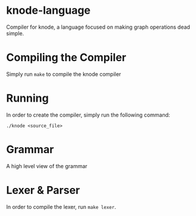 knode-language
==============
Compiler for knode, a language focused on making graph operations dead simple.

Compiling the Compiler
======================
Simply run `make` to compile the knode compiler

Running
=======
In order to create the compiler, simply run the following command:

    ./knode <source_file>

Grammar
=======
A high level view of the grammar

Lexer & Parser
==============
In order to compile the lexer, run `make lexer`.
